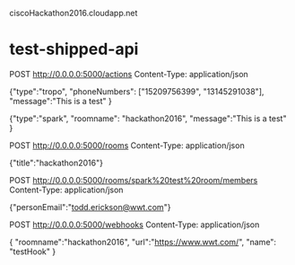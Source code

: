 ciscoHackathon2016.cloudapp.net

# test-shipped-api
POST http://0.0.0.0:5000/actions
Content-Type: application/json

{"type":"tropo",
"phoneNumbers": ["15209756399", "13145291038"],
"message":"This is a test"
}

{"type":"spark",
"roomname": "hackathon2016",
"message":"This is a test"
}

POST http://0.0.0.0:5000/rooms
Content-Type: application/json

{"title":"hackathon2016"}

POST http://0.0.0.0:5000/rooms/spark%20test%20room/members
Content-Type: application/json

{"personEmail":"todd.erickson@wwt.com"}

POST http://0.0.0.0:5000/webhooks
Content-Type: application/json

{
"roomname":"hackathon2016",
"url":"https://www.wwt.com/", 
"name": "testHook"
}